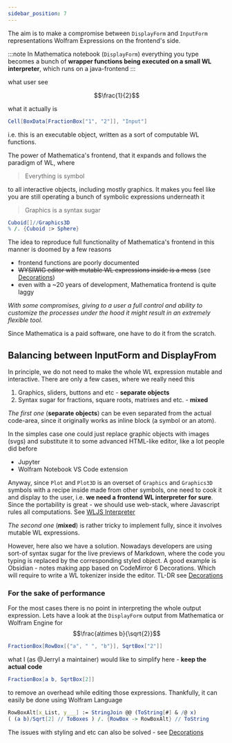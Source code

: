 ```yaml
---
sidebar_position: 7
---
```

The aim is to make a compromise between `DisplayForm` and `InputForm` representations Wolfram Expressions on the frontend's side.

:::note
In Mathematica notebook (`DisplayForm`) everything you type becomes a bunch of __wrapper functions  being executed on a small WL interpreter__, which runs on a java-frontend
:::

what user see

$$\frac{1}{2}$$

what it actually is

```mathematica
Cell[BoxData[FractionBox["1", "2"]], "Input"]
```

i.e. this is an executable object, written as a sort of computable WL functions.

The power of Mathematica's frontend, that it expands and follows the paradigm of WL, where 

> Everything is symbol

to all interactive objects, including mostly graphics. It makes you feel like you are still operating a bunch of symbolic expressions underneath it

> Graphics is a syntax sugar

```mathematica
Cuboid[]//Graphics3D
% /. {Cuboid :> Sphere}
```

The idea to reproduce full functionality of Mathematica's frontend in this manner is doomed by a few reasons

- frontend functions are poorly documented
- ~~WYSIWIG editor with mutable WL expressions inside is a mess~~ (see [Decorations](Decorations.md))
- even with a ~20 years of development, Mathematica frontend is quite laggy

*With some compromises, giving to a user a full control and ability to customize the processes under the hood it might result in an extremely flexible tool.*

Since Mathematica is a paid software, one have to do it from the scratch.

## Balancing between InputForm and DisplayFrom
In principle, we do not need to make the whole WL expression mutable and interactive. There are only a few cases, where we really need this

1. Graphics, sliders, buttons and etc - __separate objects__
2. Syntax sugar for fractions, square roots, matrixes and etc. - __mixed__

*The first one* (__separate objects__) can be even separated from the actual code-area, since it originally works as inline block (a symbol or an atom). 

In the simples case one could just replace graphic objects with images (svgs) and substitute it to some advanced HTML-like editor, like a lot people did before

- Jupyter
- Wolfram Notebook VS Code extension

Anyway, since `Plot` and `Plot3D` is an overset of `Graphics` and `Graphics3D` symbols with a recipe inside made from other symbols, one need to cook it and display to the user, i.e. __we need a frontend WL interpreter for sure__. Since the portability is great - we should use web-stack, where Javascript rules all computations. See [WLJS Interpreter](../interpreter/intro.md)

*The second one* (__mixed__) is rather tricky to implement fully, since it involves mutable WL expressions. 

However, here also we have a solution. Nowadays developers are using sort-of syntax sugar for the live previews of Markdown, where the code you typing is replaced by the corresponding styled object. A good example is Obsidian - notes making app based on CodeMirror 6 Decorations. Which will require to write a WL tokenizer inside the editor. TL-DR see [Decorations](Decorations.md)

### For the sake of performance
For the most cases there is no point in interpreting the whole output expression.
Lets have a look at the `DisplayForm` output from Mathematica or Wolfram Engine for
$$\frac{a\times b}{\sqrt{2}}$$
```mathematica
FractionBox[RowBox[{"a", " ", "b"}], SqrtBox["2"]]
```

what I (as @JerryI a maintainer) would like to simplify here - __keep the actual code__ 

```mathematica
FractionBox[a b, SqrtBox[2]]
```

to remove an overhead while editing those expressions. Thankfully, it can easily be done using Wolfram Language

```mathematica
RowBoxAlt[x_List, y___] := StringJoin @@ (ToString[#] & /@ x)
( (a b)/Sqrt[2] // ToBoxes ) /. {RowBox -> RowBoxAlt} // ToString
```

The issues with styling and etc can also be solved - see [Decorations](Decorations.md)

